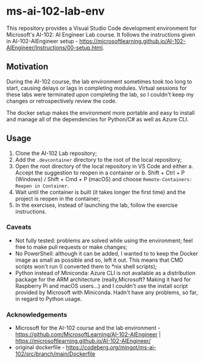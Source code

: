 # ms-ai-102-lab-env #
This repository provides a Visual Studio Code development environment for Microsoft's AI-102: AI Engineer Lab course. It follows the instructions given in AI-102-AIEngineer setup - https://microsoftlearning.github.io/AI-102-AIEngineer/Instructions/00-setup.html.

## Motivation ##
During the AI-102 course, the lab environment sometimes took too long to start, causing delays or lags in completing modules.
Virtual sessions for these labs were terminated upon completing the lab, so I couldn't keep my changes or retrospectively review the code.

The docker setup makes the environment more portable and easy to install and manage all of the dependencies for Python/C# as well as Azure CLI.

## Usage ##
1. Clone the AI-102 Lab repository;
2. Add the `.devcontainer` directory to the root of the local repository;
3. Open the root directory of the local repository in VS Code and either
    a. Accept the suggestion to reopen in a container or
    b. Shift + Ctrl + P (Windows) / Shift + Cmd + P (macOS) and choose `Remote-Containers: Reopen in Container`.
4. Wait until the container is built (it takes longer the first time) and the project is reopen in the container;
5. In the exercises, instead of launching the lab, follow the exercise instructions.

### Caveats ###
- Not fully tested: problems are solved while using the environment; feel free to make pull requests or make changes;
- No PowerShell: although it can be added, I wanted to to keep the Docker image as small as possible and so, left it out. This means that CMD scripts won't run (I converted them to *nix shell scripts);
- Python instead of Miniconda: Azure CLI is not available as a distribution package for the ARM architecture (really,Microsoft? Making it hard for Raspberry Pi and macOS users...) and I couldn't use the install script provided by Microsoft with Miniconda. Hadn't have any problems, so far, in regard to Python usage.

### Acknowledgements ###
- Microsoft for the AI-102 course and the lab environment - https://github.com/MicrosoftLearning/AI-102-AIEngineer | https://microsoftlearning.github.io/AI-102-AIEngineer/
- original dockerfile - https://codeberg.org/mingot/ms-ai-102/src/branch/main/Dockerfile


